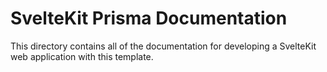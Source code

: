 # SvelteKit Prisma Documentation

This directory contains all of the documentation for developing a SvelteKit web application with this template.
